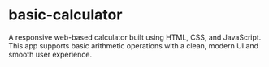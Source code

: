 # basic-calculator
A responsive web-based calculator built using HTML, CSS, and JavaScript. This app supports basic arithmetic operations with a clean, modern UI and smooth user experience.
